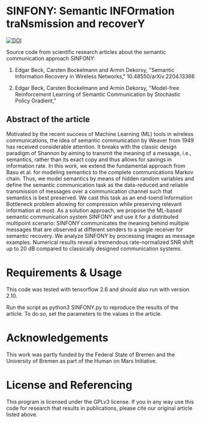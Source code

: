 # SINFONY: Semantic INFOrmation traNsmission and recoverY

[![DOI](https://zenodo.org/badge/DOI/10.5281/zenodo.8006567.svg)](https://doi.org/10.5281/zenodo.8006567)

Source code from scientific research articles about the semantic communication approach SINFONY:

1. Edgar Beck, Carsten Bockelmann and Armin Dekorsy, "Semantic Information Recovery in Wireless Networks," 10.48550/arXiv.2204.13366

2. Edgar Beck, Carsten Bockelmann and Armin Dekorsy, "Model-free Reinforcement Learning of Semantic Communication by Stochastic Policy Gradient,"

## Abstract of the article

Motivated by the recent success of Machine Learning (ML) tools in wireless communications, the idea of semantic communication by Weaver from 1949 has received considerable attention. It breaks with the classic design paradigm of Shannon by aiming to transmit the meaning of a message, i.e., semantics, rather than its exact copy and thus allows for savings in information rate. In this work, we extend the fundamental approach from Basu et al. for modeling semantics to the complete communications Markov chain. Thus, we model semantics by means of hidden random variables and define the semantic communication task as the data-reduced and reliable transmission of messages over a communication channel such that semantics is best preserved. We cast this task as an end-toend Information Bottleneck problem allowing for compression while preserving relevant information at most. As a solution approach, we propose the ML-based semantic communication system SINFONY and use it for a distributed multipoint scenario: SINFONY communicates the meaning behind multiple messages that are observed at different senders to a single receiver for semantic recovery. We analyze SINFONY by processing images as message examples. Numerical results reveal a tremendous rate-normalized SNR shift up to 20 dB compared to classically designed communication systems.


# Requirements & Usage

This code was tested with tensorflow 2.6 and should also run with version 2.10. 

Run the script as python3 SINFONY.py to reproduce the results of the article. To do so, set the parameters to the values in the article.

# Acknowledgements

This work was partly funded by the Federal State of Bremen and the University of Bremen as part of the Human on Mars Initiative.

# License and Referencing

This program is licensed under the GPLv3 license. If you in any way use this code for research that results in publications, please cite our original article listed above.
